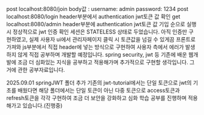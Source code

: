 post localhost:8080/join     body값 : username: admin  password: 1234
post localhost:8080/login   header부분에서 authentication jwt토큰 값 확인
get  localhost:8080/admin   header부분에 authentication jwt토큰 값 기입
순으로 실행 시 정상적으로 jwt 인증 확인
세션은 STATELESS 상태로 두었습니다.
아직 인증만 구현하였고, 실제 사용자 ui에서 관리자페이지 클릭 시 토큰값을 넘길 수 있게끔 프론트로 가져와 js부분에서 직접 header에 넣는 방식으로 구현하여 사용자 측에서 에러가 발생하지 않게 직접 공부하며 개발할 예정입니다.
spring security, jwt 등 기존에 배운 웹개발에 조금 더 심화있는 지식을 공부하고 적용해가며 추가적으로 구현할 생각입니다.
그거에 관한 공부자료입니다.

2025.09.01 springJWT 폴더 추가
기존의 jwt-tutorial에서는 단일 토큰으로 jwt의 기초를 배웠다면 해당 폴더에서는 단일 토큰이 아닌 다중 토큰으로 access토큰과 refresh토큰을 각각 구현하여 조금 더 보안을 강화하고 심화 학습 공부를 진행하며 적용해가고 있습니다.(진행중)
